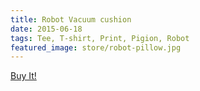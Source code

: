 ```yaml
---
title: Robot Vacuum cushion
date: 2015-06-18
tags: Tee, T-shirt, Print, Pigion, Robot
featured_image: store/robot-pillow.jpg
---
```

<a target="_blank" class="s6-link" href="http://society6.com/product/robot-vacuum_pillow#25=193&18=126">Buy It!</a>